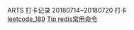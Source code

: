 ARTS 打卡记录
20180714~20180720 打卡<br/>
<a href="https://github.com/renpeng00/leetcode/blob/master/leetcode_189.md">leetcode_189</a>
<a href="https://github.com/renpeng00/my_blog/blob/master/redis_command.md">Tip redis常用命令</a>

